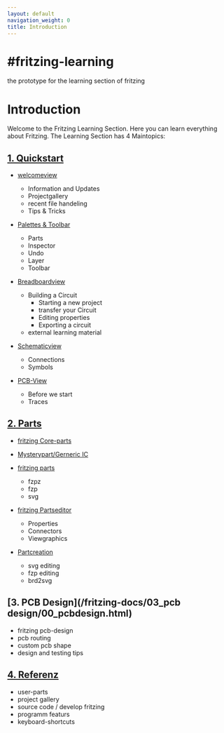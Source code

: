 ```yaml
---
layout: default
navigation_weight: 0
title: Introduction
---
```


#fritzing-learning
==================================================
the prototype for the learning section of fritzing

# Introduction

Welcome to the Fritzing Learning Section. Here you can learn everything about Fritzing.
The Learning Section has 4 Maintopics:

## [1. Quickstart](/fritzing-docs/01_quickstart/00_quickstart.html)
* [welcomeview](/fritzing-docs/01_quickstart/01_welcomeview.html)
  - Information and Updates
  - Projectgallery
  - recent file handeling
  - Tips & Tricks

* [Palettes & Toolbar](/fritzing-docs/01_quickstart/02_palettes.html)
  - Parts
  - Inspector
  - Undo
  - Layer
  - Toolbar

* [Breadboardview](/fritzing-docs/01_quickstart/03_breadboardview.html)
  + Building a Circuit
    - Starting a new project
    - transfer your Circuit
    - Editing properties
    - Exporting a circuit
  + external learning material

* [Schematicview](/fritzing-docs/01_quickstart/04_schematicview.html)
  - Connections
  - Symbols

* [PCB-View](/fritzing-docs/01_quickstart/05_pcbview.html)
  - Before we start
  - Traces



## [2. Parts](/fritzing-docs/02_parts/00_parts.html)
- [fritzing Core-parts](/fritzing-docs/02_parts/01_coreparts.html)

- [Mysterypart/Gerneric IC](/fritzing-docs/02_parts/02_mysteryparts.html)

- [fritzing parts](/fritzing-docs/02_parts/03_partsbusiness.html)
  - fzpz
  - fzp
  - svg

- [fritzing Partseditor](/fritzing-docs/02_parts/04_partseditor.html)
  - Properties
  - Connectors
  - Viewgraphics

- [Partcreation](/fritzing-docs/02_parts/05_brd2svg.html)
  - svg editing
  - fzp editing
  - brd2svg

## [3. PCB Design](/fritzing-docs/03_pcb design/00_pcbdesign.html)
- fritzing pcb-design
- pcb routing
- custom pcb shape
- design and testing tips

## [4. Referenz](/fritzing-docs/04_referenz/00_referenz.html)
- user-parts
- project gallery
- source code / develop fritzing
- programm featurs
- keyboard-shortcuts

